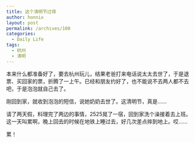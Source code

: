 ```yaml
---
title: 这个清明节过得
author: honnix
layout: post
permalink: /archives/100
categories:
  - Daily Life
tags:
  - 杭州
  - 清明
---
```

本来什么都准备好了，要去杭州玩儿，结果老爸打来电话说太太去世了，于是退票、买回家的票，折腾了一上午。已经和朋友约好了，也不能说不去两人都不去吧，于是泡泡就自己去了。

刚回到家，就收到泡泡的短信，说她奶奶去世了。这清明节，真是……

请了两天假，料理完了两边的事情，2525晃了一宿，回到家洗个澡接着去上班。这一天叫累啊，晚上回去的时候在地铁上睡过去，好几次差点摔到地上。哎……

累！